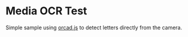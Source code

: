 Media OCR Test
=================
Simple sample using [orcad.js](https://github.com/antimatter15/ocrad.js) to detect letters directly from the camera.